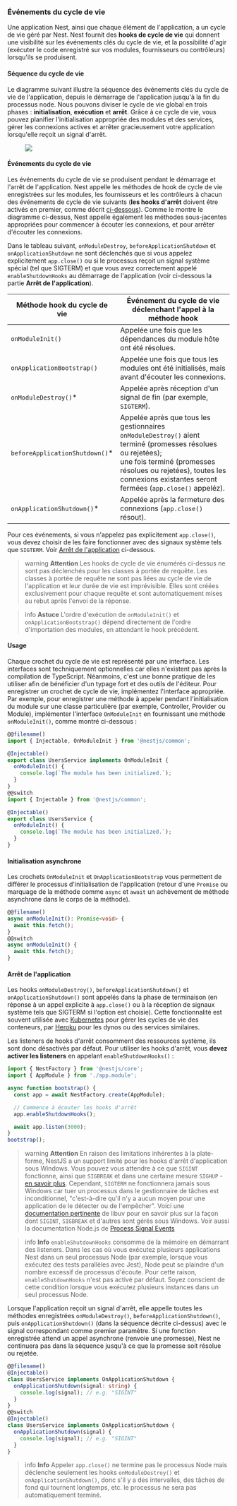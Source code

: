 ### Événements du cycle de vie

Une application Nest, ainsi que chaque élément de l'application, a un cycle de vie géré par Nest. Nest fournit des **hooks de cycle de vie** qui donnent une visibilité sur les événements clés du cycle de vie, et la possibilité d'agir (exécuter le code enregistré sur vos modules, fournisseurs ou contrôleurs) lorsqu'ils se produisent.

#### Séquence du cycle de vie

Le diagramme suivant illustre la séquence des événements clés du cycle de vie de l'application, depuis le démarrage de l'application jusqu'à la fin du processus node. Nous pouvons diviser le cycle de vie global en trois phases : **initialisation**, **exécution** et **arrêt**. Grâce à ce cycle de vie, vous pouvez planifier l'initialisation appropriée des modules et des services, gérer les connexions actives et arrêter gracieusement votre application lorsqu'elle reçoit un signal d'arrêt.

<figure><img src="/assets/lifecycle-events.png" /></figure>

#### Événements du cycle de vie

Les événements du cycle de vie se produisent pendant le démarrage et l'arrêt de l'application. Nest appelle les méthodes de hook de cycle de vie enregistrées sur les modules, les fournisseurs et les contrôleurs à chacun des événements de cycle de vie suivants (**les hooks d'arrêt** doivent être activés en premier, comme décrit [ci-dessous](/fundamentals/lifecycle-events#arrêt-de-lapplication)). Comme le montre le diagramme ci-dessus, Nest appelle également les méthodes sous-jacentes appropriées pour commencer à écouter les connexions, et pour arrêter d'écouter les connexions.

Dans le tableau suivant, `onModuleDestroy`, `beforeApplicationShutdown` et `onApplicationShutdown` ne sont déclenchés que si vous appelez explicitement `app.close()` ou si le processus reçoit un signal système spécial (tel que SIGTERM) et que vous avez correctement appelé `enableShutdownHooks` au démarrage de l'application (voir ci-dessous la partie **Arrêt de l'application**).

| Méthode hook du cycle de vie           | Événement du cycle de vie déclenchant l'appel à la méthode hook                                                                                                                                                                   |
| ------------------------------- | ----------------------------------------------------------------------------------------------------------------------------------------------------------------------------------------------------------------- |
| `onModuleInit()`                | Appelée une fois que les dépendances du module hôte ont été résolues.                                                                                                                                                    |
| `onApplicationBootstrap()`      | Appelée une fois que tous les modules ont été initialisés, mais avant d'écouter les connexions.                                                                                                                              |
| `onModuleDestroy()`\*           | Appelée après réception d'un signal de fin (par exemple, `SIGTERM`).                                                                                                                                            |
| `beforeApplicationShutdown()`\* | Appelée après que tous les gestionnaires `onModuleDestroy()` aient terminé (promesses résolues ou rejetées);<br />une fois terminé (promesses résolues ou rejetées), toutes les connexions existantes seront fermées (`app.close()` appeléz). |
| `onApplicationShutdown()`\*     | Appelée après la fermeture des connexions (`app.close()` résout).                                                                                                                                                          |

Pour ces événements, si vous n'appelez pas explicitement `app.close()`, vous devez choisir de les faire fonctionner avec des signaux système tels que `SIGTERM`. Voir [Arrêt de l'application](fundamentals/lifecycle-events#arrêt-de-lapplication) ci-dessous.

> warning **Attention** Les hooks de cycle de vie énumérés ci-dessus ne sont pas déclenchés pour les classes à portée de requête. Les classes à portée de requête ne sont pas liées au cycle de vie de l'application et leur durée de vie est imprévisible. Elles sont créées exclusivement pour chaque requête et sont automatiquement mises au rebut après l'envoi de la réponse.

> info **Astuce** L'ordre d'exécution de `onModuleInit()` et `onApplicationBootstrap()` dépend directement de l'ordre d'importation des modules, en attendant le hook précédent.

#### Usage

Chaque crochet du cycle de vie est représenté par une interface. Les interfaces sont techniquement optionnelles car elles n'existent pas après la compilation de TypeScript. Néanmoins, c'est une bonne pratique de les utiliser afin de bénéficier d'un typage fort et des outils de l'éditeur. Pour enregistrer un crochet de cycle de vie, implémentez l'interface appropriée. Par exemple, pour enregistrer une méthode à appeler pendant l'initialisation du module sur une classe particulière (par exemple, Controller, Provider ou Module), implémenter l'interface `OnModuleInit` en fournissant une méthode `onModuleInit()`, comme montré ci-dessous :

```typescript
@@filename()
import { Injectable, OnModuleInit } from '@nestjs/common';

@Injectable()
export class UsersService implements OnModuleInit {
  onModuleInit() {
    console.log(`The module has been initialized.`);
  }
}
@@switch
import { Injectable } from '@nestjs/common';

@Injectable()
export class UsersService {
  onModuleInit() {
    console.log(`The module has been initialized.`);
  }
}
```

#### Initialisation asynchrone

Les crochets `OnModuleInit` et `OnApplicationBootstrap` vous permettent de différer le processus d'initialisation de l'application (retour d'une `Promise` ou marquage de la méthode comme `async` et `await` un achèvement de méthode asynchrone dans le corps de la méthode).

```typescript
@@filename()
async onModuleInit(): Promise<void> {
  await this.fetch();
}
@@switch
async onModuleInit() {
  await this.fetch();
}
```

#### Arrêt de l'application

Les hooks `onModuleDestroy()`, `beforeApplicationShutdown()` et `onApplicationShutdown()` sont appelés dans la phase de terminaison (en réponse à un appel explicite à `app.close()` ou à la réception de signaux système tels que SIGTERM si l'option est choisie). Cette fonctionnalité est souvent utilisée avec [Kubernetes](https://kubernetes.io/) pour gérer les cycles de vie des conteneurs, par [Heroku](https://www.heroku.com/) pour les dynos ou des services similaires.

Les listeners de hooks d'arrêt consomment des ressources système, ils sont donc désactivés par défaut. Pour utiliser les hooks d'arrêt, vous **devez activer les listeners** en appelant `enableShutdownHooks()` :

```typescript
import { NestFactory } from '@nestjs/core';
import { AppModule } from './app.module';

async function bootstrap() {
  const app = await NestFactory.create(AppModule);

  // Commence à écouter les hooks d'arrêt
  app.enableShutdownHooks();

  await app.listen(3000);
}
bootstrap();
```

> warning **Attention** En raison des limitations inhérentes à la plate-forme, NestJS a un support limité pour les hooks d'arrêt d'application sous Windows. Vous pouvez vous attendre à ce que `SIGINT` fonctionne, ainsi que `SIGBREAK` et dans une certaine mesure `SIGHUP` - [en savoir plus](https://nodejs.org/api/process.html#process_signal_events). Cependant, `SIGTERM` ne fonctionnera jamais sous Windows car tuer un processus dans le gestionnaire de tâches est inconditionnel, "c'est-à-dire qu'il n'y a aucun moyen pour une application de le détecter ou de l'empêcher". Voici une [documentation pertinente](https://docs.libuv.org/en/v1.x/signal.html) de libuv pour en savoir plus sur la façon dont `SIGINT`, `SIGBREAK` et d'autres sont gérés sous Windows. Voir aussi la documentation Node.js de [Process Signal Events](https://nodejs.org/api/process.html#process_signal_events)

> info **Info** `enableShutdownHooks` consomme de la mémoire en démarrant des listeners. Dans les cas où vous exécutez plusieurs applications Nest dans un seul processus Node (par exemple, lorsque vous exécutez des tests parallèles avec Jest), Node peut se plaindre d'un nombre excessif de processus d'écoute. Pour cette raison, `enableShutdownHooks` n'est pas activé par défaut. Soyez conscient de cette condition lorsque vous exécutez plusieurs instances dans un seul processus Node.

Lorsque l'application reçoit un signal d'arrêt, elle appelle toutes les méthodes enregistrées `onModuleDestroy()`, `beforeApplicationShutdown()`, puis `onApplicationShutdown()` (dans la séquence décrite ci-dessus) avec le signal correspondant comme premier paramètre. Si une fonction enregistrée attend un appel asynchrone (renvoie une promesse), Nest ne continuera pas dans la séquence jusqu'à ce que la promesse soit résolue ou rejetée.

```typescript
@@filename()
@Injectable()
class UsersService implements OnApplicationShutdown {
  onApplicationShutdown(signal: string) {
    console.log(signal); // e.g. "SIGINT"
  }
}
@@switch
@Injectable()
class UsersService implements OnApplicationShutdown {
  onApplicationShutdown(signal) {
    console.log(signal); // e.g. "SIGINT"
  }
}
```

> info **Info** Appeler `app.close()` ne termine pas le processus Node mais déclenche seulement les hooks `onModuleDestroy()` et `onApplicationShutdown()`, donc s'il y a des intervalles, des tâches de fond qui tournent longtemps, etc. le processus ne sera pas automatiquement terminé.
